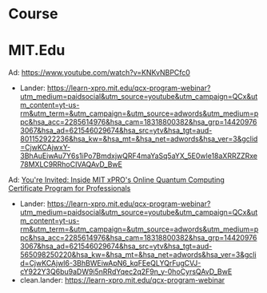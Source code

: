 # Course
# MIT.Edu
Ad: https://www.youtube.com/watch?v=KNKvNBPCfc0
- Lander: https://learn-xpro.mit.edu/qcx-program-webinar?utm_medium=paidsocial&utm_source=youtube&utm_campaign=QCx&utm_content=yt-us-rm&utm_term=&utm_campaign=&utm_source=adwords&utm_medium=ppc&hsa_acc=2285614976&hsa_cam=18318800382&hsa_grp=144209763067&hsa_ad=621546029674&hsa_src=ytv&hsa_tgt=aud-801152922236&hsa_kw=&hsa_mt=&hsa_net=adwords&hsa_ver=3&gclid=CjwKCAjwxY-3BhAuEiwAu7Y6s1iPo7BmdxjwQRF4maYaSq5aYX_5E0wle18aXRRZZRxe78MXLC9RRhoCIVAQAvD_BwE


Ad: [You're Invited: Inside MIT xPRO's Online Quantum Computing Certificate Program for Professionals](https://youtu.be/KNKvNBPCfc0)
- Lander: https://learn-xpro.mit.edu/qcx-program-webinar?utm_medium=paidsocial&utm_source=youtube&utm_campaign=QCx&utm_content=yt-us-rm&utm_term=&utm_campaign=&utm_source=adwords&utm_medium=ppc&hsa_acc=2285614976&hsa_cam=18318800382&hsa_grp=144209763067&hsa_ad=621546029674&hsa_src=ytv&hsa_tgt=aud-565098250220&hsa_kw=&hsa_mt=&hsa_net=adwords&hsa_ver=3&gclid=CjwKCAjwl6-3BhBWEiwApN6_kqFEeQLYQrFugCVJ-cY922Y3Q6bu9aDW9i5nRRdYqec2q2F9n_y-0hoCyrsQAvD_BwE
- clean.lander: https://learn-xpro.mit.edu/qcx-program-webinar
